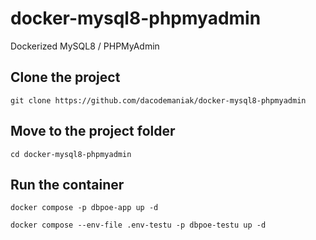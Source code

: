 # docker-mysql8-phpmyadmin
Dockerized MySQL8 / PHPMyAdmin

## Clone the project
`git clone https://github.com/dacodemaniak/docker-mysql8-phpmyadmin`

## Move to the project folder
`cd docker-mysql8-phpmyadmin`

## Run the container
`docker compose -p dbpoe-app up -d`

`docker compose --env-file .env-testu -p dbpoe-testu up -d`

